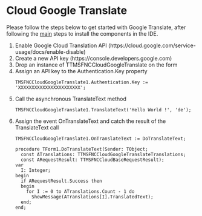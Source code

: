 # Cloud Google Translate #
Please follow the steps below to get started with Google Translate, after following the <a href="https://github.com/tmssoftware/TMS-FNC-Cloud-Pack/blob/master/README.md">main</a> steps to install the components in the IDE.
<ol>
  <li>Enable Google Cloud Translation API (https://cloud.google.com/service-usage/docs/enable-disable)
  <li>Create a new API key (https://console.developers.google.com)
  <li>Drop an instance of TTMSFNCCloudGoogleTranslate on the form</li>  
  <li>Assign an API key to the Authentication.Key property

  ```delphi
  TMSFNCCloudGoogleTranslate1.Authentication.Key := 'XXXXXXXXXXXXXXXXXXXXXXX';    
  ```
  
  </li>  
  <li>Call the asynchronous TranslateText method</li>
  
  ```delphi
  TMSFNCCloudGoogleTranslate1.TranslateText('Hello World !', 'de');
  ```
  
  <li>Assign the event OnTranslateText and catch the result of the TranslateText call
  
  ```delphi
  TMSFNCCloudGoogleTranslate1.OnTranslateText := DoTranslateText;  
  ```
  
  ```delphi    
  procedure TForm1.DoTranslateText(Sender: TObject;
    const ATranslations: TTMSFNCCloudGoogleTranslateTranslations;
    const ARequestResult: TTMSFNCCloudBaseRequestResult);
  var
    I: Integer;
  begin
    if ARequestResult.Success then
    begin
      for I := 0 to ATranslations.Count - 1 do
        ShowMessage(ATranslations[I].TranslatedText);
    end;
  end;
  ```
  
  </li>    
</ol>
